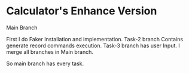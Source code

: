 # Calculator's Enhance Version 

Main Branch

First I do Faker Installation and implementation. Task-2 branch Contains generate record commands execution. Task-3 branch has user Input. I merge all branches in Main branch.

So main branch has every task.
